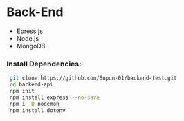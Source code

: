 # Back-End

- Epress.js
- Node.js
- MongoDB

### Install Dependencies:

```bash
 git clone https://github.com/Supun-01/backend-test.git
 cd backend-api
 npm init
 npm install express --no-save
 npm i -D nodemon
 npm install dotenv
```
